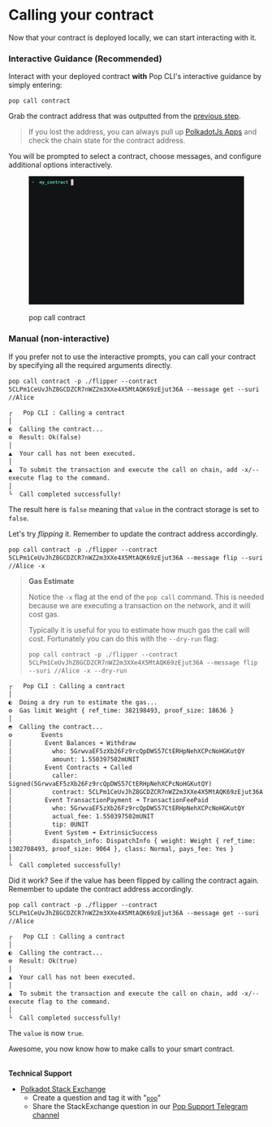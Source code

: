 # Calling your contract

Now that your contract is deployed locally, we can start interacting with it.

### Interactive Guidance (Recommended)

Interact with your deployed contract **with** Pop CLI's interactive guidance by simply entering:

```shell
pop call contract
```

Grab the contract address that was outputted from the [previous step](deploy-your-contract-locally/deploy-locally-on-a-solochain.md).

> If you lost the address, you can always pull up [PolkadotJs Apps](https://polkadot.js.org/apps/) and check the chain state for the contract address.

You will be prompted to select a contract, choose messages, and configure additional options interactively.

<figure><img src="../.gitbook/assets/callcontract.gif" alt="pop call contract"><figcaption><p>pop call contract</p></figcaption></figure>

### Manual (non-interactive)

If you prefer not to use the interactive prompts, you can call your contract by specifying all the required arguments directly.

```shell
pop call contract -p ./flipper --contract 5CLPm1CeUvJhZ8GCDZCR7nWZ2m3XXe4X5MtAQK69zEjut36A --message get --suri //Alice
```

```
┌   Pop CLI : Calling a contract
│
◐  Calling the contract...                                                                                                                   
⚙  Result: Ok(false)
│  
▲  Your call has not been executed.
│  
▲  To submit the transaction and execute the call on chain, add -x/--execute flag to the command.
│  
└  Call completed successfully!
```

The result here is `false` meaning that `value` in the contract storage is set to `false`.

Let's try _flipping_ it. Remember to update the contract address accordingly.

```shell
pop call contract -p ./flipper --contract 5CLPm1CeUvJhZ8GCDZCR7nWZ2m3XXe4X5MtAQK69zEjut36A --message flip --suri //Alice -x
```

> **Gas Estimate**
>
> Notice the `-x` flag at the end of the `pop call` command. This is needed because we are executing a transaction on the network, and it will cost gas.
>
>
>
> Typically it is useful for you to estimate how much gas the call will cost. Fortunately you can do this with the `--dry-run` flag:
>
> ```
> pop call contract -p ./flipper --contract 5CLPm1CeUvJhZ8GCDZCR7nWZ2m3XXe4X5MtAQK69zEjut36A --message flip --suri //Alice -x --dry-run
> ```

```
┌   Pop CLI : Calling a contract
│
◐  Doing a dry run to estimate the gas...                                                                                                    
⚙  Gas limit Weight { ref_time: 382198493, proof_size: 18636 }
│  
◓  Calling the contract...                                                                                                                   
⚙        Events
│         Event Balances ➜ Withdraw
│           who: 5GrwvaEF5zXb26Fz9rcQpDWS57CtERHpNehXCPcNoHGKutQY
│           amount: 1.550397502mUNIT
│         Event Contracts ➜ Called
│           caller: Signed(5GrwvaEF5zXb26Fz9rcQpDWS57CtERHpNehXCPcNoHGKutQY)
│           contract: 5CLPm1CeUvJhZ8GCDZCR7nWZ2m3XXe4X5MtAQK69zEjut36A
│         Event TransactionPayment ➜ TransactionFeePaid
│           who: 5GrwvaEF5zXb26Fz9rcQpDWS57CtERHpNehXCPcNoHGKutQY
│           actual_fee: 1.550397502mUNIT
│           tip: 0UNIT
│         Event System ➜ ExtrinsicSuccess
│           dispatch_info: DispatchInfo { weight: Weight { ref_time: 1302708493, proof_size: 9064 }, class: Normal, pays_fee: Yes }
│  
└  Call completed successfully!
```

Did it work? See if the value has been flipped by calling the contract again. Remember to update the contract address accordingly.

```shell
pop call contract -p ./flipper --contract 5CLPm1CeUvJhZ8GCDZCR7nWZ2m3XXe4X5MtAQK69zEjut36A --message get --suri //Alice
```

```
┌   Pop CLI : Calling a contract
│
◐  Calling the contract...                                                                                                          
⚙  Result: Ok(true)
│  
▲  Your call has not been executed.
│  
▲  To submit the transaction and execute the call on chain, add -x/--execute flag to the command.
│  
└  Call completed successfully!
```

The `value` is now `true`.

Awesome, you now know how to make calls to your smart contract.

\
**Technical Support**

* [Polkadot Stack Exchange](https://polkadot.stackexchange.com/)
  * Create a question and tag it with "[`pop`](https://substrate.stackexchange.com/tags/pop/info)"
  * Share the StackExchange question in our [Pop Support Telegram channel](https://t.me/pop\_support)
